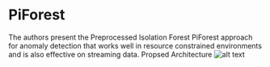 # PiForest
The authors present the Preprocessed Isolation Forest PiForest approach for anomaly detection that works well in resource constrained environments and is also effective on streaming data.
Propsed Architecture
![alt text](https://raw.githubusercontent.com/jainsee24/PiForest/main/Approach/jain3%20(2)-1.jpg)
